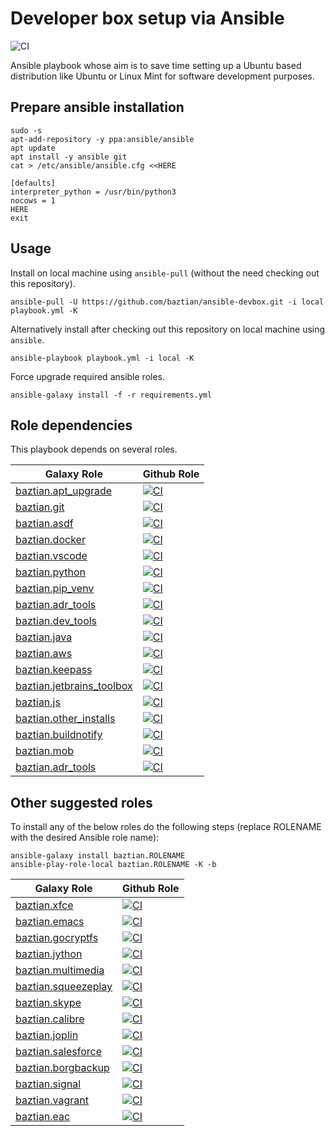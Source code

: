 # Developer box setup via Ansible

![CI](https://github.com/baztian/ansible-devbox/workflows/CI/badge.svg)

Ansible playbook whose aim is to save time setting up a Ubuntu based distribution like Ubuntu or Linux Mint for software development purposes.

## Prepare ansible installation

    sudo -s
    apt-add-repository -y ppa:ansible/ansible
    apt update
    apt install -y ansible git
    cat > /etc/ansible/ansible.cfg <<HERE

    [defaults]
    interpreter_python = /usr/bin/python3
    nocows = 1
    HERE
    exit

## Usage

Install on local machine using `ansible-pull` (without the need checking out this repository).

    ansible-pull -U https://github.com/baztian/ansible-devbox.git -i local playbook.yml -K

Alternatively install after checking out this repository on local machine using `ansible`.

    ansible-playbook playbook.yml -i local -K

Force upgrade required ansible roles.

    ansible-galaxy install -f -r requirements.yml

## Role dependencies

This playbook depends on several roles.

|Galaxy Role|Github Role|
| --------- | --------- |
| [baztian.apt_upgrade](https://galaxy.ansible.com/baztian/apt_upgrade) | [![CI](https://github.com/baztian/ansible-apt-upgrade/workflows/CI/badge.svg)](https://github.com/baztian/ansible-apt-upgrade) |
| [baztian.git](https://galaxy.ansible.com/baztian/git) | [![CI](https://github.com/baztian/ansible-git/workflows/CI/badge.svg)](https://github.com/baztian/ansible-git) |
| [baztian.asdf](https://galaxy.ansible.com/baztian/asdf) | [![CI](https://github.com/baztian/ansible-asdf/workflows/CI/badge.svg)](https://github.com/baztian/ansible-asdf) |
| [baztian.docker](https://galaxy.ansible.com/baztian/docker) | [![CI](https://github.com/baztian/ansible-docker/workflows/CI/badge.svg)](https://github.com/baztian/ansible-docker) |
| [baztian.vscode](https://galaxy.ansible.com/baztian/vscode) | [![CI](https://github.com/baztian/ansible-vscode/workflows/CI/badge.svg)](https://github.com/baztian/ansible-vscode) |
| [baztian.python](https://galaxy.ansible.com/baztian/python) | [![CI](https://github.com/baztian/ansible-python/workflows/CI/badge.svg)](https://github.com/baztian/ansible-python) |
| [baztian.pip_venv](https://galaxy.ansible.com/baztian/pip_venv) | [![CI](https://github.com/baztian/ansible-pip-venv/workflows/CI/badge.svg)](https://github.com/baztian/ansible-pip-venv) |
| [baztian.adr_tools](https://galaxy.ansible.com/baztian/adr_tools) | [![CI](https://github.com/baztian/ansible-adr-tools/workflows/CI/badge.svg)](https://github.com/baztian/ansible-adr-tools) |
| [baztian.dev_tools](https://galaxy.ansible.com/baztian/dev_tools) | [![CI](https://github.com/baztian/ansible-dev-tools/workflows/CI/badge.svg)](https://github.com/baztian/ansible-dev-tools) |
| [baztian.java](https://galaxy.ansible.com/baztian/java) | [![CI](https://github.com/baztian/ansible-java/workflows/CI/badge.svg)](https://github.com/baztian/ansible-java) |
| [baztian.aws](https://galaxy.ansible.com/baztian/aws) | [![CI](https://github.com/baztian/ansible-aws/workflows/CI/badge.svg)](https://github.com/baztian/ansible-aws) |
| [baztian.keepass](https://galaxy.ansible.com/baztian/keepass) | [![CI](https://github.com/baztian/ansible-keepass/workflows/CI/badge.svg)](https://github.com/baztian/ansible-keepass) |
| [baztian.jetbrains_toolbox](https://galaxy.ansible.com/baztian/jetbrains_toolbox) | [![CI](https://github.com/baztian/ansible-jetbrains-toolbox/workflows/CI/badge.svg)](https://github.com/baztian/ansible-jetbrains-toolbox) |
| [baztian.js](https://galaxy.ansible.com/baztian/js) | [![CI](https://github.com/baztian/ansible-js/workflows/CI/badge.svg)](https://github.com/baztian/ansible-js) |
| [baztian.other_installs](https://galaxy.ansible.com/baztian/other_installs) | [![CI](https://github.com/baztian/ansible-other-installs/workflows/CI/badge.svg)](https://github.com/baztian/ansible-other-installs) |
| [baztian.buildnotify](https://galaxy.ansible.com/baztian/buildnotify) | [![CI](https://github.com/baztian/ansible-buildnotify/workflows/CI/badge.svg)](https://github.com/baztian/ansible-buildnotify) |
| [baztian.mob](https://galaxy.ansible.com/baztian/mob) | [![CI](https://github.com/baztian/ansible-mob/workflows/CI/badge.svg)](https://github.com/baztian/ansible-mob) |
| [baztian.adr_tools](https://galaxy.ansible.com/baztian/adr_tools) | [![CI](https://github.com/baztian/ansible-adr-tools/workflows/CI/badge.svg)](https://github.com/baztian/ansible-adr-tools) |

## Other suggested roles

To install any of the below roles do the following steps (replace ROLENAME with the desired Ansible role name):

    ansible-galaxy install baztian.ROLENAME
    ansible-play-role-local baztian.ROLENAME -K -b

|Galaxy Role|Github Role|
| --------- | --------- |
| [baztian.xfce](https://galaxy.ansible.com/baztian/xfce) | [![CI](https://github.com/baztian/ansible-xfce/workflows/CI/badge.svg)](https://github.com/baztian/ansible-xfce) |
| [baztian.emacs](https://galaxy.ansible.com/baztian/emacs) | [![CI](https://github.com/baztian/ansible-emacs/workflows/CI/badge.svg)](https://github.com/baztian/ansible-emacs) |
| [baztian.gocryptfs](https://galaxy.ansible.com/baztian/gocryptfs) | [![CI](https://github.com/baztian/ansible-gocryptfs/workflows/CI/badge.svg)](https://github.com/baztian/ansible-gocryptfs) |
| [baztian.jython](https://galaxy.ansible.com/baztian/jython) | [![CI](https://github.com/baztian/ansible-jython/workflows/CI/badge.svg)](https://github.com/baztian/ansible-jython) |
| [baztian.multimedia](https://galaxy.ansible.com/baztian/multimedia) | [![CI](https://github.com/baztian/ansible-multimedia/workflows/CI/badge.svg)](https://github.com/baztian/ansible-multimedia) |
| [baztian.squeezeplay](https://galaxy.ansible.com/baztian/squeezeplay) | [![CI](https://github.com/baztian/ansible-squeezeplay/workflows/CI/badge.svg)](https://github.com/baztian/ansible-squeezeplay) |
| [baztian.skype](https://galaxy.ansible.com/baztian/skype) | [![CI](https://github.com/baztian/ansible-skype/workflows/CI/badge.svg)](https://github.com/baztian/ansible-skype) |
| [baztian.calibre](https://galaxy.ansible.com/baztian/calibre) | [![CI](https://github.com/baztian/ansible-calibre/workflows/CI/badge.svg)](https://github.com/baztian/ansible-calibre) |
| [baztian.joplin](https://galaxy.ansible.com/baztian/joplin) | [![CI](https://github.com/baztian/ansible-joplin/workflows/CI/badge.svg)](https://github.com/baztian/ansible-joplin) |
| [baztian.salesforce](https://galaxy.ansible.com/baztian/salesforce) | [![CI](https://github.com/baztian/ansible-salesforce/workflows/CI/badge.svg)](https://github.com/baztian/ansible-salesforce) |
| [baztian.borgbackup](https://galaxy.ansible.com/baztian/borgbackup) | [![CI](https://github.com/baztian/ansible-borgbackup/workflows/CI/badge.svg)](https://github.com/baztian/ansible-borgbackup) |
| [baztian.signal](https://galaxy.ansible.com/baztian/signal) | [![CI](https://github.com/baztian/ansible-signal/workflows/CI/badge.svg)](https://github.com/baztian/ansible-signal) |
| [baztian.vagrant](https://galaxy.ansible.com/baztian/vagrant) | [![CI](https://github.com/baztian/ansible-vagrant/workflows/CI/badge.svg)](https://github.com/baztian/ansible-vagrant) |
| [baztian.eac](https://galaxy.ansible.com/baztian/eac) | [![CI](https://github.com/baztian/ansible-eac/workflows/CI/badge.svg)](https://github.com/baztian/ansible-eac) |
